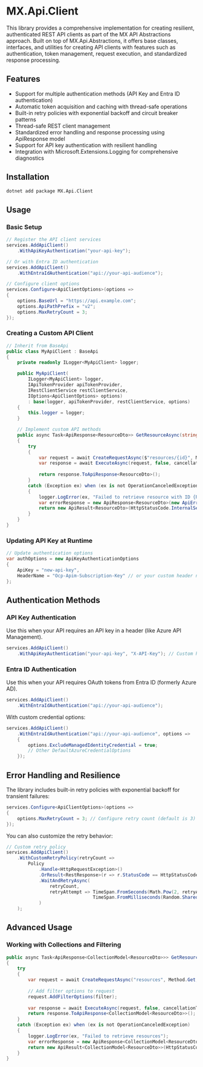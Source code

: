 # MX.Api.Client

This library provides a comprehensive implementation for creating resilient, authenticated REST API clients as part of the MX API Abstractions approach. Built on top of MX.Api.Abstractions, it offers base classes, interfaces, and utilities for creating API clients with features such as authentication, token management, request execution, and standardized response processing.

## Features

- Support for multiple authentication methods (API Key and Entra ID authentication)
- Automatic token acquisition and caching with thread-safe operations
- Built-in retry policies with exponential backoff and circuit breaker patterns
- Thread-safe REST client management
- Standardized error handling and response processing using ApiResponse<T> model
- Support for API key authentication with resilient handling
- Integration with Microsoft.Extensions.Logging for comprehensive diagnostics

## Installation

```bash
dotnet add package MX.Api.Client
```

## Usage

### Basic Setup

```csharp
// Register the API client services
services.AddApiClient()
    .WithApiKeyAuthentication("your-api-key");

// Or with Entra ID authentication
services.AddApiClient()
    .WithEntraIdAuthentication("api://your-api-audience");

// Configure client options
services.Configure<ApiClientOptions>(options =>
{
    options.BaseUrl = "https://api.example.com";
    options.ApiPathPrefix = "v2";
    options.MaxRetryCount = 3;
});
```

### Creating a Custom API Client

```csharp
// Inherit from BaseApi
public class MyApiClient : BaseApi
{
    private readonly ILogger<MyApiClient> logger;

    public MyApiClient(
        ILogger<MyApiClient> logger,
        IApiTokenProvider apiTokenProvider,
        IRestClientService restClientService,
        IOptions<ApiClientOptions> options)
        : base(logger, apiTokenProvider, restClientService, options)
    {
        this.logger = logger;
    }

    // Implement custom API methods
    public async Task<ApiResponse<ResourceDto>> GetResourceAsync(string id, CancellationToken cancellationToken = default)
    {
        try
        {
            var request = await CreateRequestAsync($"resources/{id}", Method.Get, cancellationToken);
            var response = await ExecuteAsync(request, false, cancellationToken);
            
            return response.ToApiResponse<ResourceDto>();
        }
        catch (Exception ex) when (ex is not OperationCanceledException)
        {
            logger.LogError(ex, "Failed to retrieve resource with ID {ResourceId}", id);
            var errorResponse = new ApiResponse<ResourceDto>(new ApiError("InternalError", "An unexpected error occurred"));
            return new ApiResult<ResourceDto>(HttpStatusCode.InternalServerError, errorResponse);
        }
    }
}
```

### Updating API Key at Runtime

```csharp
// Update authentication options
var authOptions = new ApiKeyAuthenticationOptions
{
    ApiKey = "new-api-key",
    HeaderName = "Ocp-Apim-Subscription-Key" // or your custom header name
};
```

## Authentication Methods

### API Key Authentication

Use this when your API requires an API key in a header (like Azure API Management).

```csharp
services.AddApiClient()
    .WithApiKeyAuthentication("your-api-key", "X-API-Key"); // Custom header name
```

### Entra ID Authentication

Use this when your API requires OAuth tokens from Entra ID (formerly Azure AD).

```csharp
services.AddApiClient()
    .WithEntraIdAuthentication("api://your-api-audience");
```

With custom credential options:

```csharp
services.AddApiClient()
    .WithEntraIdAuthentication("api://your-api-audience", options => 
    {
        options.ExcludeManagedIdentityCredential = true;
        // Other DefaultAzureCredentialOptions
    });
```

## Error Handling and Resilience

The library includes built-in retry policies with exponential backoff for transient failures:

```csharp
services.Configure<ApiClientOptions>(options =>
{
    options.MaxRetryCount = 3; // Configure retry count (default is 3)
});
```

You can also customize the retry behavior:

```csharp
// Custom retry policy
services.AddApiClient()
    .WithCustomRetryPolicy(retryCount => 
        Policy
            .Handle<HttpRequestException>()
            .OrResult<RestResponse>(r => r.StatusCode == HttpStatusCode.TooManyRequests)
            .WaitAndRetryAsync(
                retryCount, 
                retryAttempt => TimeSpan.FromSeconds(Math.Pow(2, retryAttempt)) + 
                                TimeSpan.FromMilliseconds(Random.Shared.Next(0, 1000))
            )
    );
```

## Advanced Usage

### Working with Collections and Filtering

```csharp
public async Task<ApiResponse<CollectionModel<ResourceDto>>> GetResourcesAsync(FilterOptions filter, CancellationToken cancellationToken = default)
{
    try
    {
        var request = await CreateRequestAsync("resources", Method.Get, cancellationToken);
        
        // Add filter options to request
        request.AddFilterOptions(filter);
        
        var response = await ExecuteAsync(request, false, cancellationToken);
        return response.ToApiResponse<CollectionModel<ResourceDto>>();
    }
    catch (Exception ex) when (ex is not OperationCanceledException)
    {
        logger.LogError(ex, "Failed to retrieve resources");
        var errorResponse = new ApiResponse<CollectionModel<ResourceDto>>(new ApiError("InternalError", "An unexpected error occurred"));
        return new ApiResult<CollectionModel<ResourceDto>>(HttpStatusCode.InternalServerError, errorResponse);
    }
}
```
